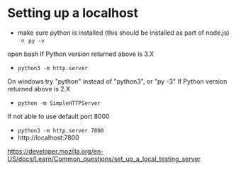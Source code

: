 # Setting up a localhost

- make sure python is installed (this should be installed as part of node.js)
  - `py -v`

open bash
If Python version returned above is 3.X
- `python3 -m http.server`

On windows try "python" instead of "python3", or "py -3"
If Python version returned above is 2.X
- `python -m SimpleHTTPServer`

If not able to use default port 8000
- `python3 -m http.server 7800`
- http://localhost:7800

https://developer.mozilla.org/en-US/docs/Learn/Common_questions/set_up_a_local_testing_server
